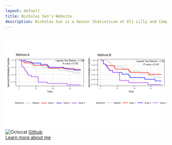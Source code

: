 ```yaml
---
layout: default
title: Nicholas Sun's Website
description: Nicholas Sun is a Senior Statistican at Eli Lilly and Company.
---
```


![KM_Plot](./file/KM_plot.png)
![Octocat](https://github.githubassets.com/images/icons/emoji/octocat.png)
[Github](https://github.com/nicksun1)<br/>
[Learn more about me](./about/index.md)
